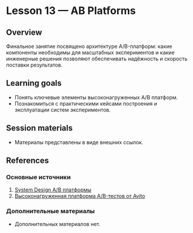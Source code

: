 # Lesson 13 — AB Platforms

## Overview
Финальное занятие посвящено архитектуре A/B-платформ: какие компоненты необходимы для масштабных экспериментов и какие инженерные решения позволяют обеспечивать надёжность и скорость поставки результатов.

## Learning goals
- Понять ключевые элементы высоконагруженных A/B платформ.
- Познакомиться с практическими кейсами построения и эксплуатации систем экспериментов.

## Session materials
- Материалы представлены в виде внешних ссылок.

## References
### Основные источники
1. [System Design A/B платформы](https://www.youtube.com/watch?app=desktop&v=YlIQ9GcRYXk)
2. [Высоконагруженная платформа A/B-тестов от Avito](https://habr.com/ru/companies/ozontech/articles/689052/)

### Дополнительные материалы
- Дополнительных материалов нет.
